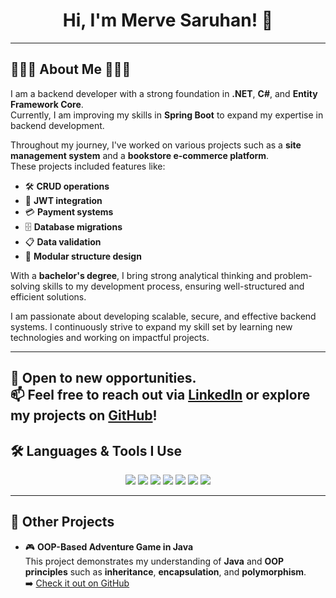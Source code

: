 <h1 align="center"> Hi, I'm Merve Saruhan! 👋 </h1>

---

## 👩🏻‍💻 About Me 👩🏻‍💻
I am a backend developer with a strong foundation in **.NET**, **C#**, and **Entity Framework Core**.  
Currently, I am improving my skills in **Spring Boot** to expand my expertise in backend development.  

Throughout my journey, I've worked on various projects such as a **site management system** and a **bookstore e-commerce platform**.  
These projects included features like:  
- 🛠️ **CRUD operations**  
- 🔐 **JWT integration**  
- 💳 **Payment systems**  
- 🗄️ **Database migrations**  
- 📋 **Data validation**  
- 🧩 **Modular structure design**  

With a **bachelor's degree**, I bring strong analytical thinking and problem-solving skills to my development process, ensuring well-structured and efficient solutions.  

I am passionate about developing scalable, secure, and effective backend systems. I continuously strive to expand my skill set by learning new technologies and working on impactful projects.  

---

🚀 **Open to new opportunities.**  
📫 Feel free to reach out via [LinkedIn](https://www.linkedin.com/in/merve-saruhan-47b00117a?utm_source=share&utm_campaign=share_via&utm_content=profile&utm_medium=ios_app) or explore my projects on [GitHub](https://github.com/mervesaruhan)!
---

## 🛠️ Languages & Tools I Use
<p align="center">
  <img src="https://img.shields.io/badge/.NET-512BD4?style=for-the-badge&logo=.net&logoColor=white" />
  <img src="https://img.shields.io/badge/C%23-239120?style=for-the-badge&logo=csharp&logoColor=white" />
  <img src="https://img.shields.io/badge/Java-ED8B00?style=for-the-badge&logo=java&logoColor=white" />
  <img src="https://img.shields.io/badge/Spring_Boot-6DB33F?style=for-the-badge&logo=spring-boot&logoColor=white" />
  <img src="https://img.shields.io/badge/SQL-4479A1?style=for-the-badge&logo=sqlite&logoColor=white" />
  <img src="https://img.shields.io/badge/Entity_Framework-5C2D91?style=for-the-badge&logo=entity-framework&logoColor=white" />
  <img src="https://img.shields.io/badge/Python-3776AB?style=for-the-badge&logo=python&logoColor=white" />
</p>

---

## 🎯 Other Projects
- 🎮 **OOP-Based Adventure Game in Java**  
  This project demonstrates my understanding of **Java** and **OOP principles** such as **inheritance**, **encapsulation**, and **polymorphism**.  
  ➡️ [Check it out on GitHub](https://github.com/mervesaruhan/Adventure-Game)

















